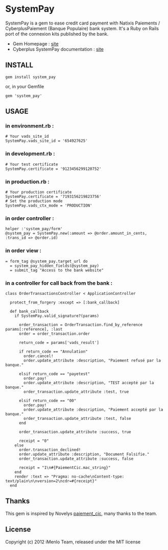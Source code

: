 # SystemPay

SystemPay is a gem to ease credit card payment with Natixis Paiements / CyberplusPaiement (Banque Populaire) bank system. It's a Ruby on Rails port of the connexion kits published by the bank. 

* Gem Homepage : [site](http://github.com/iMenlo/system_pay)
* Cyberplus SystemPay documentation : [site](https://systempay.cyberpluspaiement.com)

## INSTALL

    gem install system_pay

or, in your Gemfile

    gem 'system_pay'
    
## USAGE

### in environment.rb :

    # Your vads_site_id
    SystemPay.vads_site_id = '654927625'   

### in development.rb :

    # Your test certificate
    SystemPay.certificate = '9123456299120752'	
  
### in production.rb :

    # Your production certificate
    SystemPay.certificate = '7193156219823756'	
    # Set the production mode
    SystemPay.vads_ctx_mode = 'PRODUCTION'	    


### in order controller :

    helper :'system_pay/form'
    @system_pay = SystemPay.new(:amount => @order.amount_in_cents, :trans_id => @order.id)   

### in order view :

    = form_tag @system_pay.target_url do
      = system_pay_hidden_fields(@system_pay)
      = submit_tag "Access to the bank website"

### in a controller for call back from the bank :

    class OrderTransactionsController < ApplicationController

      protect_from_forgery :except => [:bank_callback]

      def bank_callback
        if SystemPay.valid_signature?(params)
        
          order_transaction = OrderTransaction.find_by_reference params[:reference], :last
          order = order_transaction.order

          return_code = params['vads_result']

          if return_code == "Annulation"
            order.cancel!
            order.update_attribute :description, "Paiement refusé par la banque."

          elsif return_code == "payetest"
            order.pay!
            order.update_attribute :description, "TEST accepté par la banque."
            order_transaction.update_attribute :test, true

          elsif return_code == "00"
            order.pay!
            order.update_attribute :description, "Paiement accepté par la banque."
            order_transaction.update_attribute :test, false
          end

          order_transaction.update_attribute :success, true
      
          receipt = "0"
        else
          order.transaction_declined!
          order.update_attribute :description, "Document Falsifie."
          order_transaction.update_attribute :success, false

          receipt = "1\n#{PaiementCic.mac_string}"
        end
        render :text => "Pragma: no-cache\nContent-type: text/plain\n\nversion=2\ncdr=#{receipt}"
      end


## Thanks

This gem is inspired by Novelys [paiement_cic](http://github.com/novelys/paiementcic), many thanks to the team.

## License
Copyright (c) 2012 iMenlo Team, released under the MIT license
    